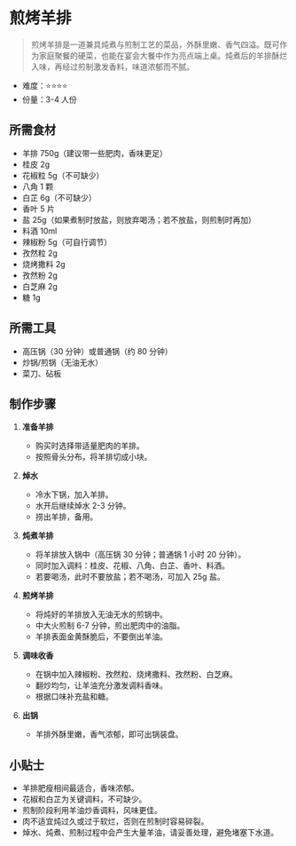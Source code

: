 # 煎烤羊排

> 煎烤羊排是一道兼具炖煮与煎制工艺的菜品，外酥里嫩、香气四溢。既可作为家庭聚餐的硬菜，也能在宴会大餐中作为亮点端上桌。炖煮后的羊排酥烂入味，再经过煎制激发香料，味道浓郁而不腻。

- 难度：⭐⭐⭐⭐  
- 份量：3-4 人份  

## 所需食材
- 羊排 750g（建议带一些肥肉，香味更足）
- 桂皮 2g
- 花椒粒 5g（不可缺少）
- 八角 1 颗
- 白芷 6g（不可缺少）
- 香叶 5 片
- 盐 25g（如果煮制时放盐，则放弃喝汤；若不放盐，则煎制时再加）
- 料酒 10ml
- 辣椒粉 5g（可自行调节）
- 孜然粒 2g
- 烧烤撒料 2g
- 孜然粉 2g
- 白芝麻 2g
- 糖 1g

## 所需工具
- 高压锅（30 分钟）或普通锅（约 80 分钟）
- 炒锅/煎锅（无油无水）
- 菜刀、砧板

## 制作步骤
1. **准备羊排**  
   - 购买时选择带适量肥肉的羊排。  
   - 按照骨头分布，将羊排切成小块。

2. **焯水**  
   - 冷水下锅，加入羊排。  
   - 水开后继续焯水 2-3 分钟。  
   - 捞出羊排，备用。

3. **炖煮羊排**  
   - 将羊排放入锅中（高压锅 30 分钟；普通锅 1 小时 20 分钟）。  
   - 同时加入调料：桂皮、花椒、八角、白芷、香叶、料酒。  
   - 若要喝汤，此时不要放盐；若不喝汤，可加入 25g 盐。

4. **煎烤羊排**  
   - 将炖好的羊排放入无油无水的煎锅中。  
   - 中大火煎制 6-7 分钟，煎出肥肉中的油脂。  
   - 羊排表面金黄酥脆后，不要倒出羊油。

5. **调味收香**  
   - 在锅中加入辣椒粉、孜然粒、烧烤撒料、孜然粉、白芝麻。  
   - 翻炒均匀，让羊油充分激发调料香味。  
   - 根据口味补充盐和糖。  

6. **出锅**  
   - 羊排外酥里嫩，香气浓郁，即可出锅装盘。  


## 小贴士
- 羊排肥瘦相间最适合，香味浓郁。  
- 花椒和白芷为关键调料，不可缺少。  
- 煎制阶段利用羊油炒香调料，风味更佳。  
- 肉不适宜炖过久或过于软烂，否则在煎制时容易碎裂。  
- 焯水、炖煮、煎制过程中会产生大量羊油，请妥善处理，避免堵塞下水道。  
